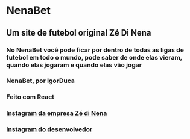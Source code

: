# NenaBet
## Um site de futebol original Zé Di Nena

### No NenaBet você pode ficar por dentro de todas as ligas de futebol em todo o mundo, pode saber de onde elas vieram, quando elas jogaram e quando elas vão jogar

### NenaBet, por IgorDuca
### Feito com React

### [Instagram da empresa Zé di Nena](instagram.com/zedinenafc)
### [Instagram do desenvolvedor](instagram.com/igor_ducca)